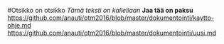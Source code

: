 #Otsikko on otsikko
*Tämä teksti on kallellaan*
**Jaa tää on paksu**
https://github.com/anauti/otm2016/blob/master/dokumentointi/kaytto-ohje.md
https://github.com/anauti/otm2016/blob/master/dokumentointi/uusi.md
